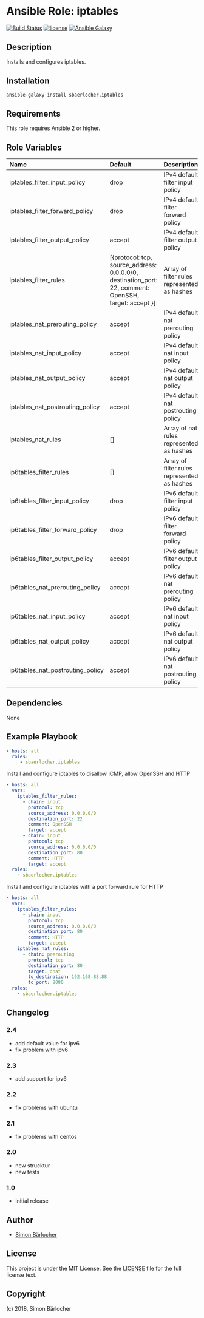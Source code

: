 # Ansible Role: iptables

[![Build Status](https://travis-ci.org/sbaerlocher/ansible.iptables.svg?branch=master)](https://travis-ci.org/projectgroup/ansible.iptables) [![license](https://img.shields.io/github/license/mashape/apistatus.svg)](https://sbaerlo.ch/licence) [![Ansible Galaxy](http://img.shields.io/badge/ansible--galaxy-iptables-blue.svg)](https://galaxy.ansible.com/sbaerlocher/iptables)

## Description

Installs and configures iptables.

## Installation

```bash
ansible-galaxy install sbaerlocher.iptables
```

## Requirements

This role requires Ansible 2 or higher.

## Role Variables

| Name                             | Default                                                                                               | Description                                 |
|:---------------------------------|:------------------------------------------------------------------------------------------------------|:--------------------------------------------|
| iptables_filter_input_policy     | drop                                                                                                  | IPv4 default filter input policy            |
| iptables_filter_forward_policy   | drop                                                                                                  | IPv4 default filter forward policy          |
| iptables_filter_output_policy    | accept                                                                                                | IPv4 default filter output policy           |
| iptables_filter_rules            | [{protocol: tcp, source_address: 0.0.0.0/0, destination_port: 22, comment: OpenSSH, target: accept }] | Array of filter rules represented as hashes |
| iptables_nat_prerouting_policy   | accept                                                                                                | IPv4 default nat prerouting policy          |
| iptables_nat_input_policy        | accept                                                                                                | IPv4 default nat input policy               |
| iptables_nat_output_policy       | accept                                                                                                | IPv4 default nat output policy              |
| iptables_nat_postrouting_policy  | accept                                                                                                | IPv4 default nat postrouting policy         |
| iptables_nat_rules               | []                                                                                                    | Array of nat rules represented as hashes    |
| ip6tables_filter_rules           | []                                                                                                    | Array of filter rules represented as hashes |
| ip6tables_filter_input_policy    | drop                                                                                                  | IPv6 default filter input policy            |
| ip6tables_filter_forward_policy  | drop                                                                                                  | IPv6 default filter forward policy          |
| ip6tables_filter_output_policy   | accept                                                                                                | IPv6 default filter output policy           |
| ip6tables_nat_prerouting_policy  | accept                                                                                                | IPv6 default nat prerouting policy          |
| ip6tables_nat_input_policy       | accept                                                                                                | IPv6 default nat input policy               |
| ip6tables_nat_output_policy      | accept                                                                                                | IPv6 default nat output policy              |
| ip6tables_nat_postrouting_policy | accept                                                                                                | IPv6 default nat postrouting policy         |

## Dependencies

None

## Example Playbook

```yml
- hosts: all
  roles:
     - sbaerlocher.iptables
```

Install and configure iptables to disallow ICMP, allow OpenSSH and HTTP

```yaml
- hosts: all
  vars:
    iptables_filter_rules:
      - chain: input
        protocol: tcp
        source_address: 0.0.0.0/0
        destination_port: 22
        comment: OpenSSH
        target: accept
      - chain: input
        protocol: tcp
        source_address: 0.0.0.0/0
        destination_port: 80
        comment: HTTP
        target: accept
  roles:
    - sbaerlocher.iptables
```

Install and configure iptables with a port forward rule for HTTP

```yaml
- hosts: all
  vars:
    iptables_filter_rules:
      - chain: input
        protocol: tcp
        source_address: 0.0.0.0/0
        destination_port: 80
        comment: HTTP
        target: accept
    iptables_nat_rules:
      - chain: prerouting
        protocol: tcp
        destination_port: 80
        target: dnat
        to_destination: 192.168.88.88
        to_port: 8080
  roles:
    - sbaerlocher.iptables
```

## Changelog

### 2.4

* add default value for ipv6
* fix problem with ipv6

### 2.3

* add support for ipv6

### 2.2

* fix problems with ubuntu

### 2.1

* fix problems with centos

### 2.0

* new strucktur
* new tests

### 1.0

* Initial release

## Author

* [Simon Bärlocher](https://sbaerlocher.ch)

## License

This project is under the MIT License. See the [LICENSE](https://sbaerlo.ch/licence) file for the full license text.

## Copyright

(c) 2018, Simon Bärlocher